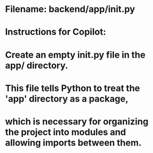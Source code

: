 # Filename: backend/app/__init__.py
# Instructions for Copilot:
# Create an empty __init__.py file in the app/ directory.
# This file tells Python to treat the 'app' directory as a package,
# which is necessary for organizing the project into modules and allowing imports between them.
